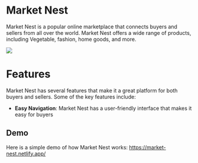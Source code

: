 <p>

# Market Nest
Market Nest is a popular online marketplace that connects buyers and sellers from all over the world.
Market Nest offers a wide range of products, including Vegetable, fashion, home goods, and more.

<img src="https://img.freepik.com/free-photo/close-up-view-shopping-cart-overloaded-with-food-while-background-female-person-choosing-products_342744-1133.jpg">
</p>
<p>

# Features
Market Nest has several features that make it a great platform for both buyers and sellers.
Some of the key features include:
*   **Easy Navigation**: Market Nest has a user-friendly interface that makes it easy for buyers 

## Demo
Here is a simple demo of how Market Nest works: https://market-nest.netlify.app/

